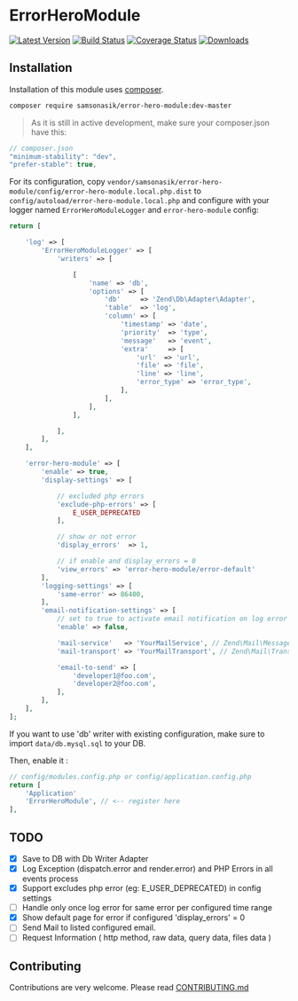 ErrorHeroModule
===============

[![Latest Version](https://img.shields.io/github/release/samsonasik/ErrorHeroModule.svg?style=flat-square)](https://github.com/samsonasik/ErrorHeroModule/releases)
[![Build Status](https://travis-ci.org/samsonasik/ErrorHeroModule.svg?branch=master)](https://travis-ci.org/samsonasik/ErrorHeroModule)
[![Coverage Status](https://coveralls.io/repos/github/samsonasik/ErrorHeroModule/badge.svg?branch=master)](https://coveralls.io/github/samsonasik/ErrorHeroModule?branch=master)
[![Downloads](https://img.shields.io/packagist/dt/samsonasik/error-hero-module.svg?style=flat-square)](https://packagist.org/packages/samsonasik/error-hero-module)

Installation
------------

Installation of this module uses [composer](https://getcomposer.org/).

```sh
composer require samsonasik/error-hero-module:dev-master
```

> As it is still in active development, make sure your composer.json have this:

```javascript
// composer.json
"minimum-stability": "dev",
"prefer-stable": true,
```

For its configuration, copy `vendor/samsonasik/error-hero-module/config/error-hero-module.local.php.dist` to `config/autoload/error-hero-module.local.php` and configure with your logger named `ErrorHeroModuleLogger` and `error-hero-module` config:

```php
return [

    'log' => [
        'ErrorHeroModuleLogger' => [
            'writers' => [

                [
                    'name' => 'db',
                    'options' => [
                        'db'     => 'Zend\Db\Adapter\Adapter',
                        'table'  => 'log',
                        'column' => [
                            'timestamp' => 'date',
                            'priority'  => 'type',
                            'message'   => 'event',
                            'extra'     => [
                                'url'  => 'url',
                                'file' => 'file',
                                'line' => 'line',
                                'error_type' => 'error_type',
                            ],
                        ],
                    ],
                ],

            ],
        ],
    ],

    'error-hero-module' => [
        'enable' => true,
        'display-settings' => [

            // excluded php errors
            'exclude-php-errors' => [
                E_USER_DEPRECATED
            ],

            // show or not error
            'display_errors'  => 1,

            // if enable and display_errors = 0
            'view_errors' => 'error-hero-module/error-default'
        ],
        'logging-settings' => [
            'same-error' => 86400,
        ],
        'email-notification-settings' => [
            // set to true to activate email notification on log error
            'enable' => false,

            'mail-service'   => 'YourMailService', // Zend\Mail\Message instance registered at service manager
            'mail-transport' => 'YourMailTransport', // Zend\Mail\Transport\TransportInterface instance registered at service manager

            'email-to-send' => [
                'developer1@foo.com',
                'developer2@foo.com',
            ],
        ],
    ],
];
```

If you want to use 'db' writer with existing configuration, make sure to import `data/db.mysql.sql` to your DB.

Then, enable it :
```php
// config/modules.config.php or config/application.config.php
return [
    'Application'
    'ErrorHeroModule', // <-- register here
],
```


TODO
----

- [x] Save to DB with Db Writer Adapter
- [x] Log Exception (dispatch.error and render.error) and PHP Errors in all events process
- [x] Support excludes php error (eg: E_USER_DEPRECATED) in config settings
- [ ] Handle only once log error for same error per configured time range
- [x] Show default page for error if configured 'display_errors' = 0
- [ ] Send Mail to listed configured email.
- [ ] Request Information ( http method, raw data, query data, files data )

Contributing
------------
Contributions are very welcome. Please read [CONTRIBUTING.md](https://github.com/samsonasik/ErrorHeroModule/blob/master/CONTRIBUTING.md)
